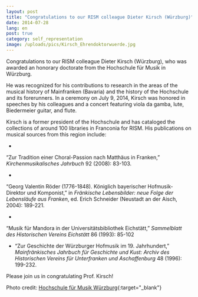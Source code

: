 ```yaml
---
layout: post
title: "Congratulations to our RISM colleague Dieter Kirsch (Würzburg)"
date: 2014-07-28
lang: en
post: true
category: self_representation
image: /uploads/pics/Kirsch_Ehrendoktorwuerde.jpg
---
```



Congratulations to our RISM colleague Dieter Kirsch (Würzburg), who was awarded an honorary doctorate from the Hochschule für Musik in Würzburg.

He was recognized for his contributions to research in the areas of the musical history of Mainfranken (Bavaria) and the history of the Hochschule and its forerunners. In a ceremony on July 9, 2014, Kirsch was honored in speeches by his colleagues and a concert featuring viola da gamba, lute, Biedermeier guitar, and flute.

Kirsch is a former president of the Hochschule and has cataloged the collections of around 100 libraries in Franconia for RISM. His publications on musical sources from this region include:

-

“Zur Tradition einer Choral-Passion nach Matthäus in Franken,” _Kirchenmusikalisches Jahrbuch_ 92 (2008): 83-103.

-

“Georg Valentin Röder (1776-1848). Königlich bayerischer Hofmusik-Direktor und Komponist,” in _Fränkische Lebensbilder: neue Folge der Lebensläufe aus Franken_, ed. Erich Schneider (Neustadt an der Aisch, 2004): 189-221.

-

“Musik für Mandora in der Universitätsbibliothek Eichstätt,” _Sammelblatt des Historischen Vereins Eichstätt_ 86 (1993): 85-102

- “Zur Geschichte der Würzburger Hofmusik im 19. Jahrhundert,” _Mainfränkisches Jahrbuch für Geschichte und Kust: Archiv des Historischen Vereins für Unterfranken und Aschaffenburg_ 48 (1996): 199-232.

Please join us in congratulating Prof. Kirsch!

Photo credit: [Hochschule für Musik Würzburg](http://www.hfm-wuerzburg.de/home/news/verleihung-der-ehrendoktorwuerde.html){:target="_blank"}